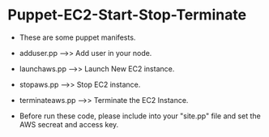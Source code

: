 # Puppet-EC2-Start-Stop-Terminate
* These are some puppet manifests.
* adduser.pp -->> Add user in your node.
* launchaws.pp -->> Launch New EC2 instance.
* stopaws.pp -->> Stop EC2 instance.
* terminateaws.pp -->> Terminate the EC2 Instance.

* Before run these code, please include into your "site.pp" file and set the AWS secreat and access key.
